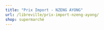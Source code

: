 ```yaml
---
title: "Prix Import - NZENG AYONG"
url: /libreville/prix-import-nzeng-ayong/
shop: supermarché
---
```

